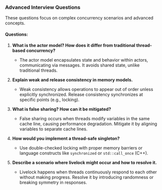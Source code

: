 ### Advanced Interview Questions
These questions focus on complex concurrency scenarios and advanced concepts.

#### Questions:
1. **What is the actor model? How does it differ from traditional thread-based concurrency?**
   - The actor model encapsulates state and behavior within actors, communicating via messages. It avoids shared state, unlike traditional threads.

2. **Explain weak and release consistency in memory models.**
   - Weak consistency allows operations to appear out of order unless explicitly synchronized. Release consistency synchronizes at specific points (e.g., locking).

3. **What is false sharing? How can it be mitigated?**
   - False sharing occurs when threads modify variables in the same cache line, causing performance degradation. Mitigate it by aligning variables to separate cache lines.

4. **How would you implement a thread-safe singleton?**
   - Use double-checked locking with proper memory barriers or language constructs like `synchronized` or `std::call_once` (C++).

5. **Describe a scenario where livelock might occur and how to resolve it.**
   - Livelock happens when threads continuously respond to each other without making progress. Resolve it by introducing randomness or breaking symmetry in responses.
